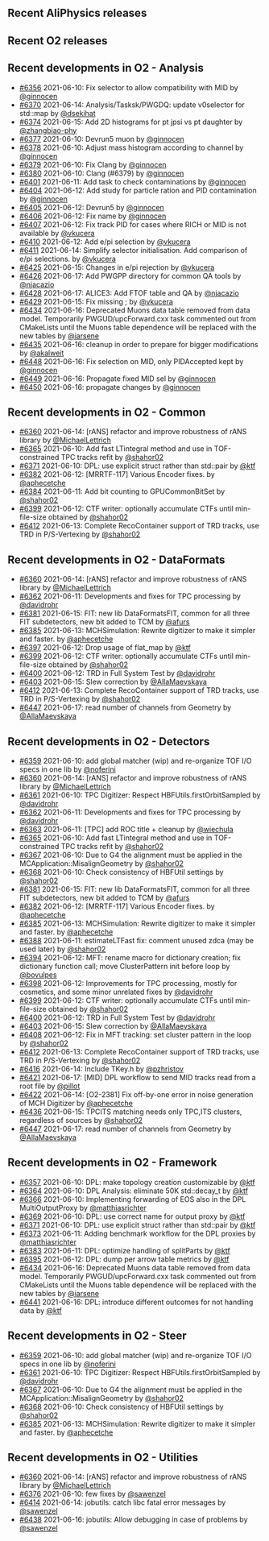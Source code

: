 ## Recent AliPhysics releases
## Recent O2 releases
## Recent developments in O2 - Analysis
- [\#6356](https://github.com/AliceO2Group/AliceO2/pull/6356) 2021-06-10: Fix selector to allow compatibility with MID  by [@ginnocen](https://github.com/ginnocen)
- [\#6370](https://github.com/AliceO2Group/AliceO2/pull/6370) 2021-06-14: Analysis/Tasksk/PWGDQ: update v0selector for std::map by [@dsekihat](https://github.com/dsekihat)
- [\#6374](https://github.com/AliceO2Group/AliceO2/pull/6374) 2021-06-15: Add 2D histograms for pt jpsi vs pt daughter by [@zhangbiao-phy](https://github.com/zhangbiao-phy)
- [\#6377](https://github.com/AliceO2Group/AliceO2/pull/6377) 2021-06-10: Devrun5 muon by [@ginnocen](https://github.com/ginnocen)
- [\#6378](https://github.com/AliceO2Group/AliceO2/pull/6378) 2021-06-10: Adjust mass histogram according to channel by [@ginnocen](https://github.com/ginnocen)
- [\#6379](https://github.com/AliceO2Group/AliceO2/pull/6379) 2021-06-10: Fix Clang by [@ginnocen](https://github.com/ginnocen)
- [\#6380](https://github.com/AliceO2Group/AliceO2/pull/6380) 2021-06-10: Clang (#6379) by [@ginnocen](https://github.com/ginnocen)
- [\#6401](https://github.com/AliceO2Group/AliceO2/pull/6401) 2021-06-11: Add task to check contaminations by [@ginnocen](https://github.com/ginnocen)
- [\#6404](https://github.com/AliceO2Group/AliceO2/pull/6404) 2021-06-12: Add study for particle ration and PID contamination by [@ginnocen](https://github.com/ginnocen)
- [\#6405](https://github.com/AliceO2Group/AliceO2/pull/6405) 2021-06-12: Devrun5 by [@ginnocen](https://github.com/ginnocen)
- [\#6406](https://github.com/AliceO2Group/AliceO2/pull/6406) 2021-06-12: Fix name by [@ginnocen](https://github.com/ginnocen)
- [\#6407](https://github.com/AliceO2Group/AliceO2/pull/6407) 2021-06-12: Fix track PID for cases where RICH or MID is not available by [@vkucera](https://github.com/vkucera)
- [\#6410](https://github.com/AliceO2Group/AliceO2/pull/6410) 2021-06-12: Add e/pi selection by [@vkucera](https://github.com/vkucera)
- [\#6411](https://github.com/AliceO2Group/AliceO2/pull/6411) 2021-06-14: Simplify selector initialisation. Add comparison of e/pi selections. by [@vkucera](https://github.com/vkucera)
- [\#6425](https://github.com/AliceO2Group/AliceO2/pull/6425) 2021-06-15: Changes in e/pi rejection by [@vkucera](https://github.com/vkucera)
- [\#6426](https://github.com/AliceO2Group/AliceO2/pull/6426) 2021-06-17: Add PWGPP directory for common QA tools by [@njacazio](https://github.com/njacazio)
- [\#6428](https://github.com/AliceO2Group/AliceO2/pull/6428) 2021-06-17: ALICE3: Add FTOF table and QA by [@njacazio](https://github.com/njacazio)
- [\#6429](https://github.com/AliceO2Group/AliceO2/pull/6429) 2021-06-15: Fix missing ; by [@vkucera](https://github.com/vkucera)
- [\#6434](https://github.com/AliceO2Group/AliceO2/pull/6434) 2021-06-16: Deprecated Muons data table removed from data model. Temporarily PWGUD/upcForward.cxx task commented out from CMakeLists until the Muons table dependence will be replaced with the new tables by [@iarsene](https://github.com/iarsene)
- [\#6435](https://github.com/AliceO2Group/AliceO2/pull/6435) 2021-06-16: cleanup in order to prepare for bigger modifications by [@akalweit](https://github.com/akalweit)
- [\#6448](https://github.com/AliceO2Group/AliceO2/pull/6448) 2021-06-16: Fix selection on MID, only PIDAccepted kept by [@ginnocen](https://github.com/ginnocen)
- [\#6449](https://github.com/AliceO2Group/AliceO2/pull/6449) 2021-06-16: Propagate fixed MID sel by [@ginnocen](https://github.com/ginnocen)
- [\#6450](https://github.com/AliceO2Group/AliceO2/pull/6450) 2021-06-16: propagate changes by [@ginnocen](https://github.com/ginnocen)
## Recent developments in O2 - Common
- [\#6360](https://github.com/AliceO2Group/AliceO2/pull/6360) 2021-06-14: [rANS] refactor and improve robustness of rANS library by [@MichaelLettrich](https://github.com/MichaelLettrich)
- [\#6365](https://github.com/AliceO2Group/AliceO2/pull/6365) 2021-06-10: Add fast LTintegral method and use in TOF-constrained TPC tracks refit by [@shahor02](https://github.com/shahor02)
- [\#6371](https://github.com/AliceO2Group/AliceO2/pull/6371) 2021-06-10: DPL: use explicit struct rather than std::pair by [@ktf](https://github.com/ktf)
- [\#6382](https://github.com/AliceO2Group/AliceO2/pull/6382) 2021-06-12: [MRRTF-117] Various Encoder fixes. by [@aphecetche](https://github.com/aphecetche)
- [\#6384](https://github.com/AliceO2Group/AliceO2/pull/6384) 2021-06-11: Add bit counting to GPUCommonBitSet by [@shahor02](https://github.com/shahor02)
- [\#6399](https://github.com/AliceO2Group/AliceO2/pull/6399) 2021-06-12: CTF writer: optionally accumulate CTFs until min-file-size obtained by [@shahor02](https://github.com/shahor02)
- [\#6412](https://github.com/AliceO2Group/AliceO2/pull/6412) 2021-06-13: Complete RecoContainer support of TRD tracks, use TRD in P/S-Vertexing by [@shahor02](https://github.com/shahor02)
## Recent developments in O2 - DataFormats
- [\#6360](https://github.com/AliceO2Group/AliceO2/pull/6360) 2021-06-14: [rANS] refactor and improve robustness of rANS library by [@MichaelLettrich](https://github.com/MichaelLettrich)
- [\#6362](https://github.com/AliceO2Group/AliceO2/pull/6362) 2021-06-11: Developments and fixes for TPC processing by [@davidrohr](https://github.com/davidrohr)
- [\#6381](https://github.com/AliceO2Group/AliceO2/pull/6381) 2021-06-15: FIT: new lib DataFormatsFIT, common for all three FIT subdetectors, new bit added to TCM by [@afurs](https://github.com/afurs)
- [\#6385](https://github.com/AliceO2Group/AliceO2/pull/6385) 2021-06-13: MCHSimulation: Rewrite digitizer to make it simpler and faster. by [@aphecetche](https://github.com/aphecetche)
- [\#6397](https://github.com/AliceO2Group/AliceO2/pull/6397) 2021-06-12: Drop usage of flat_map by [@ktf](https://github.com/ktf)
- [\#6399](https://github.com/AliceO2Group/AliceO2/pull/6399) 2021-06-12: CTF writer: optionally accumulate CTFs until min-file-size obtained by [@shahor02](https://github.com/shahor02)
- [\#6400](https://github.com/AliceO2Group/AliceO2/pull/6400) 2021-06-12: TRD in Full System Test by [@davidrohr](https://github.com/davidrohr)
- [\#6403](https://github.com/AliceO2Group/AliceO2/pull/6403) 2021-06-15: Slew correction by [@AllaMaevskaya](https://github.com/AllaMaevskaya)
- [\#6412](https://github.com/AliceO2Group/AliceO2/pull/6412) 2021-06-13: Complete RecoContainer support of TRD tracks, use TRD in P/S-Vertexing by [@shahor02](https://github.com/shahor02)
- [\#6447](https://github.com/AliceO2Group/AliceO2/pull/6447) 2021-06-17: read number of channels from Geometry by [@AllaMaevskaya](https://github.com/AllaMaevskaya)
## Recent developments in O2 - Detectors
- [\#6359](https://github.com/AliceO2Group/AliceO2/pull/6359) 2021-06-10: add global matcher (wip) and re-organize TOF I/O specs in one lib by [@noferini](https://github.com/noferini)
- [\#6360](https://github.com/AliceO2Group/AliceO2/pull/6360) 2021-06-14: [rANS] refactor and improve robustness of rANS library by [@MichaelLettrich](https://github.com/MichaelLettrich)
- [\#6361](https://github.com/AliceO2Group/AliceO2/pull/6361) 2021-06-10: TPC Digitizer: Respect HBFUtils.firstOrbitSampled by [@davidrohr](https://github.com/davidrohr)
- [\#6362](https://github.com/AliceO2Group/AliceO2/pull/6362) 2021-06-11: Developments and fixes for TPC processing by [@davidrohr](https://github.com/davidrohr)
- [\#6363](https://github.com/AliceO2Group/AliceO2/pull/6363) 2021-06-11: [TPC] add ROC title + cleanup by [@wiechula](https://github.com/wiechula)
- [\#6365](https://github.com/AliceO2Group/AliceO2/pull/6365) 2021-06-10: Add fast LTintegral method and use in TOF-constrained TPC tracks refit by [@shahor02](https://github.com/shahor02)
- [\#6367](https://github.com/AliceO2Group/AliceO2/pull/6367) 2021-06-10: Due to G4 the alignment must be applied in the MCApplication::MisalignGeometry by [@shahor02](https://github.com/shahor02)
- [\#6368](https://github.com/AliceO2Group/AliceO2/pull/6368) 2021-06-10: Check consistency of HBFUtil settings by [@shahor02](https://github.com/shahor02)
- [\#6381](https://github.com/AliceO2Group/AliceO2/pull/6381) 2021-06-15: FIT: new lib DataFormatsFIT, common for all three FIT subdetectors, new bit added to TCM by [@afurs](https://github.com/afurs)
- [\#6382](https://github.com/AliceO2Group/AliceO2/pull/6382) 2021-06-12: [MRRTF-117] Various Encoder fixes. by [@aphecetche](https://github.com/aphecetche)
- [\#6385](https://github.com/AliceO2Group/AliceO2/pull/6385) 2021-06-13: MCHSimulation: Rewrite digitizer to make it simpler and faster. by [@aphecetche](https://github.com/aphecetche)
- [\#6388](https://github.com/AliceO2Group/AliceO2/pull/6388) 2021-06-11: estimateLTFast fix: comment unused zdca (may be used later) by [@shahor02](https://github.com/shahor02)
- [\#6394](https://github.com/AliceO2Group/AliceO2/pull/6394) 2021-06-12: MFT: rename macro for dictionary creation; fix dictionary function call; move ClusterPattern init before loop by [@bovulpes](https://github.com/bovulpes)
- [\#6398](https://github.com/AliceO2Group/AliceO2/pull/6398) 2021-06-12: Improvements for TPC processing, mostly for cosmetics, and some minor unrelated fixes by [@davidrohr](https://github.com/davidrohr)
- [\#6399](https://github.com/AliceO2Group/AliceO2/pull/6399) 2021-06-12: CTF writer: optionally accumulate CTFs until min-file-size obtained by [@shahor02](https://github.com/shahor02)
- [\#6400](https://github.com/AliceO2Group/AliceO2/pull/6400) 2021-06-12: TRD in Full System Test by [@davidrohr](https://github.com/davidrohr)
- [\#6403](https://github.com/AliceO2Group/AliceO2/pull/6403) 2021-06-15: Slew correction by [@AllaMaevskaya](https://github.com/AllaMaevskaya)
- [\#6408](https://github.com/AliceO2Group/AliceO2/pull/6408) 2021-06-12: Fix in MFT tracking: set cluster pattern in the loop by [@shahor02](https://github.com/shahor02)
- [\#6412](https://github.com/AliceO2Group/AliceO2/pull/6412) 2021-06-13: Complete RecoContainer support of TRD tracks, use TRD in P/S-Vertexing by [@shahor02](https://github.com/shahor02)
- [\#6416](https://github.com/AliceO2Group/AliceO2/pull/6416) 2021-06-14: Include TKey.h by [@pzhristov](https://github.com/pzhristov)
- [\#6421](https://github.com/AliceO2Group/AliceO2/pull/6421) 2021-06-17: [MID] DPL workflow to send MID tracks read from a root file by [@pillot](https://github.com/pillot)
- [\#6422](https://github.com/AliceO2Group/AliceO2/pull/6422) 2021-06-14: [O2-2381] Fix off-by-one error in noise generation of MCH Digitizer by [@aphecetche](https://github.com/aphecetche)
- [\#6436](https://github.com/AliceO2Group/AliceO2/pull/6436) 2021-06-15: TPCITS matching needs only TPC,ITS clusters, regardless of sources by [@shahor02](https://github.com/shahor02)
- [\#6447](https://github.com/AliceO2Group/AliceO2/pull/6447) 2021-06-17: read number of channels from Geometry by [@AllaMaevskaya](https://github.com/AllaMaevskaya)
## Recent developments in O2 - Framework
- [\#6357](https://github.com/AliceO2Group/AliceO2/pull/6357) 2021-06-10: DPL: make topology creation customizable by [@ktf](https://github.com/ktf)
- [\#6364](https://github.com/AliceO2Group/AliceO2/pull/6364) 2021-06-10: DPL Analysis: eliminate 50K std::decay_t by [@ktf](https://github.com/ktf)
- [\#6366](https://github.com/AliceO2Group/AliceO2/pull/6366) 2021-06-10: Implementing forwarding of EOS also in the DPL MultiOutputProxy by [@matthiasrichter](https://github.com/matthiasrichter)
- [\#6369](https://github.com/AliceO2Group/AliceO2/pull/6369) 2021-06-10: DPL: use correct name for output proxy by [@ktf](https://github.com/ktf)
- [\#6371](https://github.com/AliceO2Group/AliceO2/pull/6371) 2021-06-10: DPL: use explicit struct rather than std::pair by [@ktf](https://github.com/ktf)
- [\#6373](https://github.com/AliceO2Group/AliceO2/pull/6373) 2021-06-11: Adding benchmark workflow for the DPL proxies by [@matthiasrichter](https://github.com/matthiasrichter)
- [\#6383](https://github.com/AliceO2Group/AliceO2/pull/6383) 2021-06-11: DPL: optimize handling of splitParts by [@ktf](https://github.com/ktf)
- [\#6395](https://github.com/AliceO2Group/AliceO2/pull/6395) 2021-06-12: DPL: dump per arrow table metrics by [@ktf](https://github.com/ktf)
- [\#6434](https://github.com/AliceO2Group/AliceO2/pull/6434) 2021-06-16: Deprecated Muons data table removed from data model. Temporarily PWGUD/upcForward.cxx task commented out from CMakeLists until the Muons table dependence will be replaced with the new tables by [@iarsene](https://github.com/iarsene)
- [\#6441](https://github.com/AliceO2Group/AliceO2/pull/6441) 2021-06-16: DPL: introduce different outcomes for not handling data by [@ktf](https://github.com/ktf)
## Recent developments in O2 - Steer
- [\#6359](https://github.com/AliceO2Group/AliceO2/pull/6359) 2021-06-10: add global matcher (wip) and re-organize TOF I/O specs in one lib by [@noferini](https://github.com/noferini)
- [\#6361](https://github.com/AliceO2Group/AliceO2/pull/6361) 2021-06-10: TPC Digitizer: Respect HBFUtils.firstOrbitSampled by [@davidrohr](https://github.com/davidrohr)
- [\#6367](https://github.com/AliceO2Group/AliceO2/pull/6367) 2021-06-10: Due to G4 the alignment must be applied in the MCApplication::MisalignGeometry by [@shahor02](https://github.com/shahor02)
- [\#6368](https://github.com/AliceO2Group/AliceO2/pull/6368) 2021-06-10: Check consistency of HBFUtil settings by [@shahor02](https://github.com/shahor02)
- [\#6385](https://github.com/AliceO2Group/AliceO2/pull/6385) 2021-06-13: MCHSimulation: Rewrite digitizer to make it simpler and faster. by [@aphecetche](https://github.com/aphecetche)
## Recent developments in O2 - Utilities
- [\#6360](https://github.com/AliceO2Group/AliceO2/pull/6360) 2021-06-14: [rANS] refactor and improve robustness of rANS library by [@MichaelLettrich](https://github.com/MichaelLettrich)
- [\#6376](https://github.com/AliceO2Group/AliceO2/pull/6376) 2021-06-10: few fixes by [@sawenzel](https://github.com/sawenzel)
- [\#6414](https://github.com/AliceO2Group/AliceO2/pull/6414) 2021-06-14: jobutils: catch libc fatal error messages by [@sawenzel](https://github.com/sawenzel)
- [\#6438](https://github.com/AliceO2Group/AliceO2/pull/6438) 2021-06-16: jobutils: Allow debugging in case of problems by [@sawenzel](https://github.com/sawenzel)
